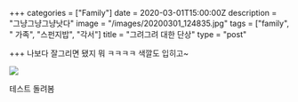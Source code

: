 +++
categories = ["Family"]
date = 2020-03-01T15:00:00Z
description = "그냥그냥그냥낫다"
image = "/images/20200301_124835.jpg"
tags = ["family", " 가족", "스펀지밥", "각서"]
title = "그려그려 대한 단상"
type = "post"

+++
나보다 잘그리면 됐지 뭐 ㅋㅋㅋㅋ 색깔도 입히고\~

![](/images/20200301_130952.jpg)

테스트 돌려봄
